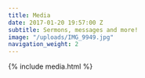 ```yaml
---
title: Media
date: 2017-01-20 19:57:00 Z
subtitle: Sermons, messages and more!
image: "/uploads/IMG_9949.jpg"
navigation_weight: 2
---
```


{% include media.html %}